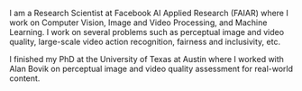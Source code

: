 I am a Research Scientist at Facebook AI Applied Research (FAIAR) where I work on Computer Vision, Image and Video Processing, and Machine Learning. I work on several problems such as perceptual image and video quality, large-scale video action recognition, fairness and inclusivity, etc.

I finished my PhD at the University of Texas at Austin where I worked with Alan Bovik on perceptual image and video quality assessment for real-world content.
